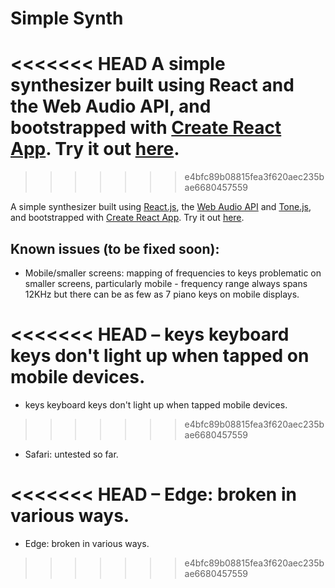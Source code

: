 # Simple Synth
<<<<<<< HEAD
A simple synthesizer built using React and the Web Audio API, and bootstrapped with [Create React App](https://github.com/facebookincubator/create-react-app). Try it out [here](https://marcusmathioudakis.github.io/simple-synth/).
=======
>>>>>>> e4bfc89b08815fea3f620aec235bae6680457559

A simple synthesizer built using [React.js](https://reactjs.org/), the [Web Audio API](https://developer.mozilla.org/en-US/docs/Web/API/Web_Audio_API) and [Tone.js](https://github.com/Tonejs), and bootstrapped with [Create React App](https://github.com/facebookincubator/create-react-app). Try it out [here](https://marcusmathioudakis.github.io/simple-synth/).
 
 ## Known issues (to be fixed soon):

- Mobile/smaller screens: mapping of frequencies to keys problematic on smaller screens, particularly mobile - frequency range always spans 12KHz but there can be as few as 7 piano keys on mobile displays.

<<<<<<< HEAD
– keys keyboard keys don't light up when tapped on mobile devices.
=======
- keys keyboard keys don't light up when tapped mobile devices.
>>>>>>> e4bfc89b08815fea3f620aec235bae6680457559

- Safari: untested so far.

<<<<<<< HEAD
– Edge: broken in various ways.
=======
- Edge: broken in various ways.


>>>>>>> e4bfc89b08815fea3f620aec235bae6680457559
